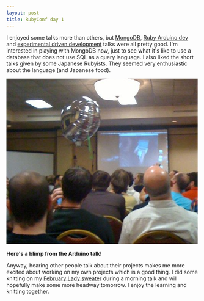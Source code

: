 ```yaml
---
layout: post
title: RubyConf day 1
---
```


I enjoyed some talks more than others, but [MongoDB](http://www.mongodb.org/display/DOCS/Home), [Ruby Arduino dev](http://github.com/atduskgreg/rad) and [experimental driven development](http://vanity.labnotes.org/) talks were all pretty good.  I'm interested in playing with MongoDB now, just to see what it's like to use a database that does not use SQL as a query language.  I also liked the short talks given by some Japanese Rubyists.  They seemed very enthusiastic about the language (and Japanese food).  
<div class="image_and_caption">
  <p><img src="/images/rubyconf_day1.jpg" alt="It's a Blimp" title="It's a blimp!"/></p>
  <b>Here's a blimp from the Arduino talk!</b> 
</div>

Anyway, hearing other people talk about their projects makes me more excited about working on my own projects which is a good thing.  I did some knitting on my [February Lady sweater](http://www.flintknits.com/blog/?p=151) during a morning talk and will hopefully make some more headway tomorrow.  I enjoy the learning and knitting together.  